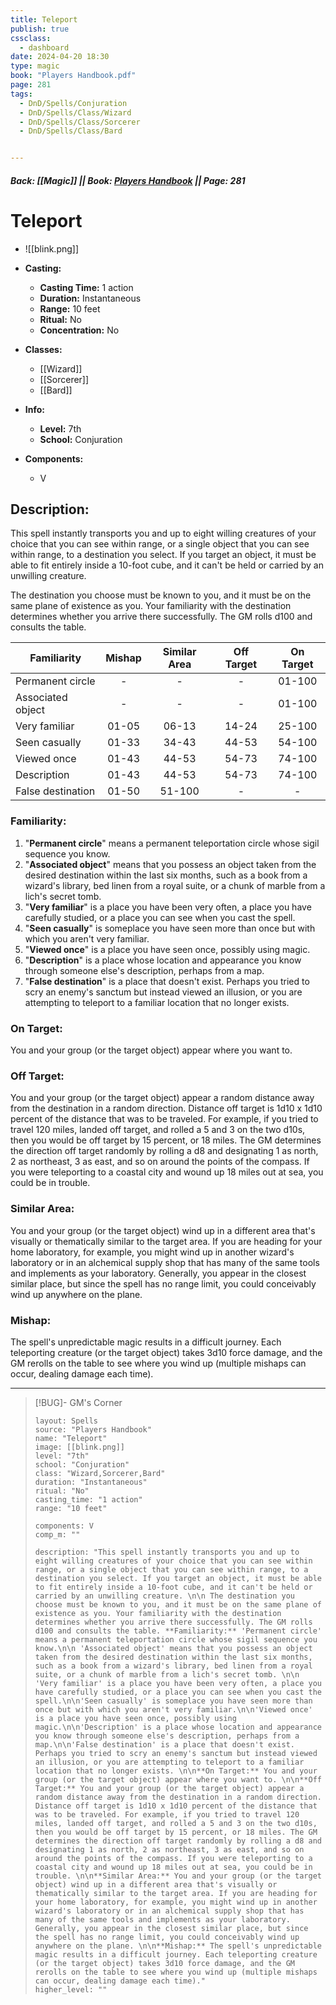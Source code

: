 ```yaml
---
title: Teleport
publish: true
cssclass:
  - dashboard
date: 2024-04-20 18:30
type: magic
book: "Players Handbook.pdf"
page: 281
tags:
  - DnD/Spells/Conjuration
  - DnD/Spells/Class/Wizard
  - DnD/Spells/Class/Sorcerer
  - DnD/Spells/Class/Bard


---
```


##### Back: [[Magic]] || Book: [Players Handbook](https://drive.google.com/drive/folders/1O5bhpYizcIT5xxAoLOuzCRht_PVS7VSG?usp=sharing) || Page: 281

# Teleport
- ![[blink.png]]
- **Casting:**
    - **Casting Time:** 1 action
    - **Duration:** Instantaneous
    - **Range:** 10 feet
    - **Ritual:** No
    - **Concentration:** No
- **Classes:**
    - [[Wizard]]
    - [[Sorcerer]]
    - [[Bard]]

- **Info:**
    - **Level:** 7th
    - **School:** Conjuration
- **Components:**
    - V


## Description:
This spell instantly transports you and up to eight willing creatures of your choice that you can see within range, or a single object that you can see within range, to a destination you select. If you target an object, it must be able to fit entirely inside a 10-foot cube, and it can't be held or carried by an unwilling creature. 

 The destination you choose must be known to you, and it must be on the same plane of existence as you. Your familiarity with the destination determines whether you arrive there successfully. The GM rolls d100 and consults the table.
 
  
| Familiarity       | Mishap | Similar Area | Off Target | On Target |
| ----------------- | :----: | :----------: | :--------: | :-------: |
| Permanent circle  |   -    |      -       |     -      |  01-100   |
| Associated object |   -    |      -       |     -      |  01-100   |
| Very familiar     | 01-05  |    06-13     |   14-24    |  25-100   |
| Seen casually     | 01-33  |    34-43     |   44-53    |  54-100   |
| Viewed once       | 01-43  |    44-53     |   54-73    |  74-100   |
| Description       | 01-43  |    44-53     |   54-73    |  74-100   |
| False destination | 01-50  |    51-100    |     -      |     -     |

### Familiarity: 
1. "**Permanent circle**" means a permanent teleportation circle whose sigil sequence you know.
2. "**Associated object**" means that you possess an object taken from the desired destination within the last six months, such as a book from a wizard's library, bed linen from a royal suite, or a chunk of marble from a lich's secret tomb.
3. "**Very familiar**" is a place you have been very often, a place you have carefully studied, or a place you can see when you cast the spell.
4. "**Seen casually**" is someplace you have seen more than once but with which you aren't very familiar.
5. "**Viewed once**" is a place you have seen once, possibly using magic.
6. "**Description**" is a place whose location and appearance you know through someone else's description, perhaps from a map.
7. "**False destination**" is a place that doesn't exist. Perhaps you tried to scry an enemy's sanctum but instead viewed an illusion, or you are attempting to teleport to a familiar location that no longer exists.

### On Target:
You and your group (or the target object) appear where you want to.
### Off Target:
You and your group (or the target object) appear a random distance away from the destination in a random direction. Distance off target is 1d10 x 1d10 percent of the distance that was to be traveled. For example, if you tried to travel 120 miles, landed off target, and rolled a 5 and 3 on the two d10s, then you would be off target by 15 percent, or 18 miles. The GM determines the direction off target randomly by rolling a d8 and designating 1 as north, 2 as northeast, 3 as east, and so on around the points of the compass. If you were teleporting to a coastal city and wound up 18 miles out at sea, you could be in trouble.
### Similar Area:
You and your group (or the target object) wind up in a different area that's visually or thematically similar to the target area. If you are heading for your home laboratory, for example, you might wind up in another wizard's laboratory or in an alchemical supply shop that has many of the same tools and implements as your laboratory. Generally, you appear in the closest similar place, but since the spell has no range limit, you could conceivably wind up anywhere on the plane.
### Mishap:
The spell's unpredictable magic results in a difficult journey. Each teleporting creature (or the target object) takes 3d10 force damage, and the GM rerolls on the table to see where you wind up (multiple mishaps can occur, dealing damage each time).



---

> [!BUG]- GM's Corner
>
> ```statblock
> layout: Spells
> source: "Players Handbook"
> name: "Teleport"
> image: [[blink.png]]
> level: "7th"
> school: "Conjuration"
> class: "Wizard,Sorcerer,Bard"
> duration: "Instantaneous"
> ritual: "No"
> casting_time: "1 action"
> range: "10 feet"
>
> components: V
> comp_m: ""
>
> description: "This spell instantly transports you and up to eight willing creatures of your choice that you can see within range, or a single object that you can see within range, to a destination you select. If you target an object, it must be able to fit entirely inside a 10-foot cube, and it can't be held or carried by an unwilling creature. \n\n The destination you choose must be known to you, and it must be on the same plane of existence as you. Your familiarity with the destination determines whether you arrive there successfully. The GM rolls d100 and consults the table. **Familiarity:** 'Permanent circle' means a permanent teleportation circle whose sigil sequence you know.\n\n 'Associated object' means that you possess an object taken from the desired destination within the last six months, such as a book from a wizard's library, bed linen from a royal suite, or a chunk of marble from a lich's secret tomb. \n\n 'Very familiar' is a place you have been very often, a place you have carefully studied, or a place you can see when you cast the spell.\n\n'Seen casually' is someplace you have seen more than once but with which you aren't very familiar.\n\n'Viewed once' is a place you have seen once, possibly using magic.\n\n'Description' is a place whose location and appearance you know through someone else's description, perhaps from a map.\n\n'False destination' is a place that doesn't exist. Perhaps you tried to scry an enemy's sanctum but instead viewed an illusion, or you are attempting to teleport to a familiar location that no longer exists. \n\n**On Target:** You and your group (or the target object) appear where you want to. \n\n**Off Target:** You and your group (or the target object) appear a random distance away from the destination in a random direction. Distance off target is 1d10 x 1d10 percent of the distance that was to be traveled. For example, if you tried to travel 120 miles, landed off target, and rolled a 5 and 3 on the two d10s, then you would be off target by 15 percent, or 18 miles. The GM determines the direction off target randomly by rolling a d8 and designating 1 as north, 2 as northeast, 3 as east, and so on around the points of the compass. If you were teleporting to a coastal city and wound up 18 miles out at sea, you could be in trouble. \n\n**Similar Area:** You and your group (or the target object) wind up in a different area that's visually or thematically similar to the target area. If you are heading for your home laboratory, for example, you might wind up in another wizard's laboratory or in an alchemical supply shop that has many of the same tools and implements as your laboratory. Generally, you appear in the closest similar place, but since the spell has no range limit, you could conceivably wind up anywhere on the plane. \n\n**Mishap:** The spell's unpredictable magic results in a difficult journey. Each teleporting creature (or the target object) takes 3d10 force damage, and the GM rerolls on the table to see where you wind up (multiple mishaps can occur, dealing damage each time)."
> higher_level: ""
> ```
